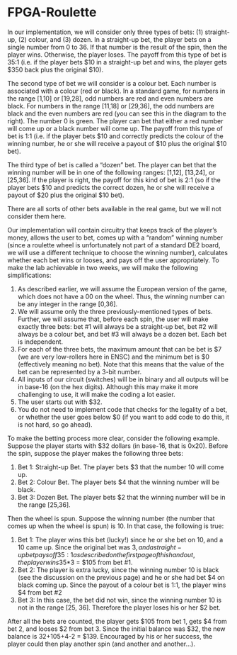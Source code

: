 # FPGA-Roulette


In our implementation, we will consider only three types of bets: (1) straight-up, (2) colour, and (3) dozen.
In a straight-up bet, the player bets on a single number from 0 to 36. If that number is the result of the spin,
then the player wins. Otherwise, the player loses. The payoff from this type of
bet is 35:1 (i.e. if the player bets $10 in a straight-up bet and wins, the player
gets $350 back plus the original $10).


The second type of bet we will consider is a colour bet. Each number is
associated with a colour (red or black). In a standard game, for numbers in the
range [1,10] or [19,28], odd numbers are red and even numbers are black. For
numbers in the range [11,18] or [29,36], the odd numbers are black and the
even numbers are red (you can see this in the diagram to the right). The
number 0 is green. The player can bet that either a red number will come up or
a black number will come up. The payoff from this type of bet is 1:1 (i.e. if the
player bets $10 and correctly predicts the colour of the winning number, he or
she will receive a payout of $10 plus the original $10 bet).


The third type of bet is called a “dozen” bet. The player can bet that the
winning number will be in one of the following ranges: [1,12], [13,24], or
[25,36]. If the player is right, the payoff for this kind of bet is 2:1 (so if the
player bets $10 and predicts the correct dozen, he or she will receive a payout
of $20 plus the original $10 bet). 


There are all sorts of other bets available in the real game, but we will not consider them here.


Our implementation will contain circuitry that keeps track of the player’s money, allows the user to bet,
comes up with a “random” winning number (since a roulette wheel is unfortunately not part of a standard
DE2 board, we will use a different technique to choose the winning number), calculates whether each bet
wins or looses, and pays off the user appropriately. To make the lab achievable in two weeks, we will
make the following simplifications:

1. As described earlier, we will assume the European version of the game, which does not have a 00
on the wheel. Thus, the winning number can be any integer in the range [0,36].
2. We will assume only the three previously-mentioned types of bets. Further, we will assume that,
before each spin, the user will make exactly three bets: bet #1 will always be a straight-up bet, bet
#2 will always be a colour bet, and bet #3 will always be a dozen bet. Each bet is independent.
3. For each of the three bets, the maximum amount that can be bet is $7 (we are very low-rollers here
in ENSC) and the minimum bet is $0 (effectively meaning no bet). Note that this means that the
value of the bet can be represented by a 3-bit number.
4. All inputs of our circuit (switches) will be in binary and all outputs will be in base-16 (on the hex
digits). Although this may make it more challenging to use, it will make the coding a lot easier.
5. The user starts out with $32.
6. You do not need to implement code that checks for the legality of a bet, or whether the user goes
below $0 (if you want to add code to do this, it is not hard, so go ahead).


To make the betting process more clear, consider the following example. Suppose the player starts with
$32 dollars (in base-16, that is 0x20). Before the spin, suppose the player makes the following three bets:
1. Bet 1: Straight-up Bet. The player bets $3 that the number 10 will come up.
2. Bet 2: Colour Bet. The player bets $4 that the winning number will be black.
3. Bet 3: Dozen Bet. The player bets $2 that the winning number will be in the range [25,36].

Then the wheel is spun. Suppose the winning number (the number that comes up when the wheel is spun)
is 10. In that case, the following is true:

1. Bet 1: The player wins this bet (lucky!) since he or she bet on 10, and a 10 came up. Since the
original bet was $3, and a straight-up bet pays off 35:1 as described on the first page of this
handout, the player wins 35*$3 = $105 from bet #1.
2. Bet 2: The player is extra lucky, since the winning number 10 is black (see the discussion on the
previous page) and he or she had bet $4 on black coming up. Since the payout of a colour bet is
1:1, the player wins $4 from bet #2
3. Bet 3: In this case, the bet did not win, since the winning number 10 is not in the range [25, 36].
Therefore the player loses his or her $2 bet.


After all the bets are counted, the player gets $105 from bet 1, gets $4 from bet 2, and looses $2 from bet 3.
Since the initial balance was $32, the new balance is 32+105+4-2 = $139. Encouraged by his or her
success, the player could then play another spin (and another and another…).
